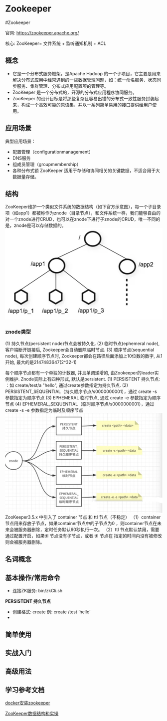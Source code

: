 # Zookeeper
#Zookeeper 

官网: https://zookeeper.apache.org/

核心: 
	ZooKeeper= 文件系统 + 监听通知机制 + ACL

## 概念
- 它是一个分布式服务框架，是Apache Hadoop 的一个子项目，它主要是用来解决分布式应用中经常遇到的一些数据管理问题，如：统一命名服务、状态同步服务、集群管理、分布式应用配置项的管理等。
- ZooKeeper 是一个分布式的，开源的分布式应用程序协同服务。
- ZooKeeper 的设计目标是将那些复杂且容易出错的分布式一致性服务封装起来，构成一个高效可靠的原语集，并以一系列简单易用的接口提供给用户使用。

## 应用场景
典型应用场景：
- 配置管理（configurationmanagement） 
- DNS服务
- 组成员管理（groupmembership）
- 各种分布式锁
ZooKeeper 适用于存储和协同相关的关键数据，不适合用于大数据量存储。


## 结构
ZooKeeper维护一个类似文件系统的数据结构（如下官方示意图），每一个子目录项（如app1）都被称作为znode（目录节点），和文件系统一样，我们能够自由的对一个znode进行CRUD，也可以在znode下进行子znode的CRUD，唯一不同的是，znode是可以存储数据的。
 ![](image/Pasted%20image%2020230322191054.png)
### znode类型
(1) 持久节点(persistent node)节点会被持久化.
(2) 临时节点(ephemeral node), 客户端断开链接后, Zookeeper会自动删除临时节点.
(3) 顺序节点(sequential node), 每次创建顺序节点时, Zookeeper都会在路径后面添加上10位数的数字, 从1开始, 最大的是2147483647(2^32-1)

每个顺序节点都有一个单独的计数器, 并且单调递增的, 由Zookeeper的leader实例维护.
Znode实际上有四种形式, 默认是persistent.
(1) PERSISTENT 持久节点: ：如 create/test/a "hello", 通过create参数指定为持久节点.
(2) PERSISTENT_SEQUENTIAL（持久顺序节点/s0000000001），通过 create -s 参数指定为顺序节点
(3) EPHEMERAL 临时节点, 通过 create -e 参数指定为顺序节点
(4) EPHEMERAL_SEQUENTIAL（临时顺序节点/s0000000001），通过 create -s -e 参数指定为临时及顺序节点
 ![](image/Pasted%20image%2020230322192149.png)ZooKeeper3.5.x 中引入了 container 节点 和 ttl 节点（不稳定）
（1）container 节点用来存放子节点，如果container节点中的子节点为0 ，则container节点在未来会被服务器删除，定时任务默认60秒执行一次。
（2）ttl 节点默认禁用，需要通过配置开启，如果ttl 节点没有子节点，或者 ttl 节点在 指定的时间内没有被修改则会被服务器删除。




## 名词概念



## 基本操作/常用命令
- 连接ZK服务: bin/zkCli.sh

**PERSISTENT 持久节点**
- 创建格式: create
	例: create /test ‘hello'
- 

## 简单使用

## 实战入门

## 高级用法


## 学习参考文档
[docker安装zookeeper](https://www.cnblogs.com/caoweixiong/p/12325410.html)

[ZooKeeper数据结构和实操](https://juejin.cn/post/6959754013323919391)


